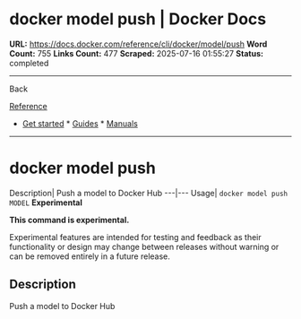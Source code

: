 # docker model push | Docker Docs

**URL:** https://docs.docker.com/reference/cli/docker/model/push
**Word Count:** 755
**Links Count:** 477
**Scraped:** 2025-07-16 01:55:27
**Status:** completed

---

Back

[Reference](https://docs.docker.com/reference/)

  * [Get started](https://docs.docker.com/get-started/)   * [Guides](https://docs.docker.com/guides/)   * [Manuals](https://docs.docker.com/manuals/)

* * *

# docker model push

Description| Push a model to Docker Hub   ---|---   Usage| `docker model push MODEL`      **Experimental**

**This command is experimental.**

Experimental features are intended for testing and feedback as their functionality or design may change between releases without warning or can be removed entirely in a future release.

## Description

Push a model to Docker Hub